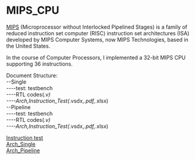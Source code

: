 # MIPS_CPU
[MIPS](https://en.wikipedia.org/wiki/MIPS_architecture) (Microprocessor without Interlocked Pipelined Stages) is a family of reduced instruction set computer (RISC) instruction set architectures (ISA) developed by MIPS Computer Systems, now MIPS Technologies, based in the United States.  

In the course of Computer Processors, I implemented a 32-bit MIPS CPU supporting 36 instructions.  

Document Structure:  
--Single  
----test: testbench  
----RTL codes(*.v)  
----Arch,Instruction_Test(*.vsdx,*.pdf,*.xlsx)  
--Pipeline  
----test: testbench  
----RTL codes(*.v)  
----Arch,Instruction_Test(*.vsdx,*.pdf,*.xlsx)  

[Instruction test](https://github.com/LStrying/MIPS_CPU/blob/main/Pipeline/Instruction%20Test.pdf)  
[Arch_Single](https://github.com/LStrying/MIPS_CPU/blob/main/Single/Arch_Single.pdf)  
[Arch_Pipeline](https://github.com/LStrying/MIPS_CPU/blob/main/Pipeline/Arch_Pipeline.pdf)  



